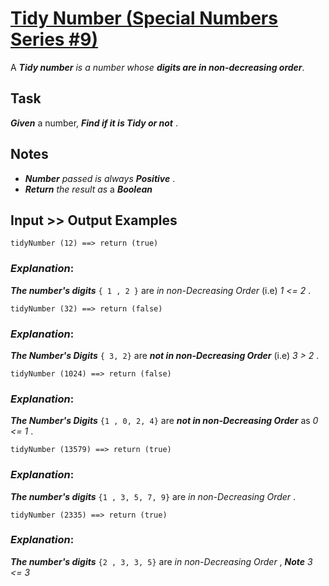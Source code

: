 # [Tidy Number (Special Numbers Series #9)](https://www.codewars.com/kata/tidy-number-special-numbers-series-number-9 "https://www.codewars.com/kata/5a87449ab1710171300000fd")

A **_Tidy number_**  *is a number whose*  **_digits are in non-decreasing order_**.

## Task

**_Given_** a number, **_Find if it is Tidy or not_** . 

## Notes 

* **_Number_** *passed is always*  **_Positive_** .
* **_Return_** *the result as* a **_Boolean_** 

## Input >> Output Examples

```
tidyNumber (12) ==> return (true)
```

### **_Explanation_**:

**_The number's digits_**    `{ 1 , 2 }`  are *in non-Decreasing Order* (i.e) *1 <= 2* .

```
tidyNumber (32) ==> return (false)
```

### **_Explanation_**:

**_The Number's Digits_**  `{ 3, 2}`  are **_not in non-Decreasing Order_** (i.e) *3 > 2* .

```
tidyNumber (1024) ==> return (false)
```

### **_Explanation_**:

**_The Number's Digits_**  `{1 , 0, 2, 4}`  are **_not in non-Decreasing Order_**  as  *0 <= 1* .

```
tidyNumber (13579) ==> return (true)
```

### **_Explanation_**:

**_The number's digits_**    `{1 , 3, 5, 7, 9}`  are *in non-Decreasing Order* .

```
tidyNumber (2335) ==> return (true)
```

### **_Explanation_**:

**_The number's digits_**    `{2 , 3, 3, 5}`  are *in non-Decreasing Order* , **_Note_**   *3 <= 3* 